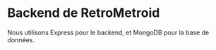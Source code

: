 # Backend de RetroMetroid

Nous utilisons Express pour le backend, et MongoDB pour la base de données.
